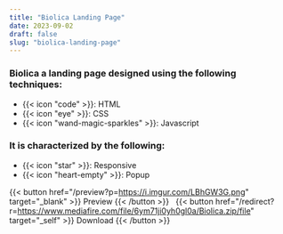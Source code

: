 ```yaml
---
title: "Biolica Landing Page"
date: 2023-09-02
draft: false
slug: "biolica-landing-page"
---
```

### __Biolica__ a __landing page__ designed using the following techniques:
- {{< icon "code" >}}: HTML
- {{< icon "eye" >}}: CSS
- {{< icon "wand-magic-sparkles" >}}: Javascript  

### It is characterized by the following:
- {{< icon "star" >}}: Responsive
- {{< icon "heart-empty" >}}:  Popup

<!--adsense-->

{{< button href="/preview?p=https://i.imgur.com/LBhGW3G.png" target="_blank" >}}
Preview
{{< /button >}} &nbsp; {{< button href="/redirect?r=https://www.mediafire.com/file/6ym71ji0yh0gl0a/Biolica.zip/file" target="_self" >}}
Download
{{< /button >}}
